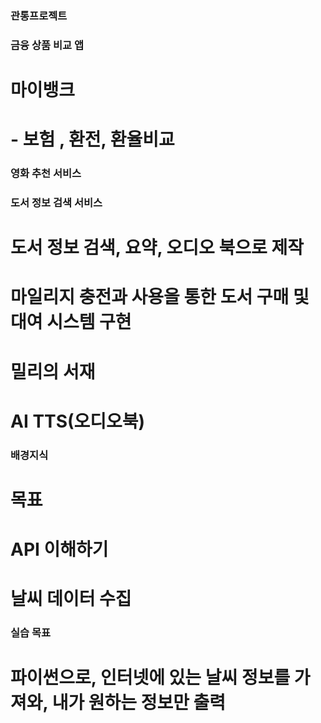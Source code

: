 ### 관통프로젝트

### 금융 상품 비교 앱
# 마이뱅크
#   - 보험 , 환전, 환율비교


### 영화 추천 서비스


### 도서 정보 검색 서비스
# 도서 정보 검색, 요약, 오디오 북으로 제작
# 마일리지 충전과 사용을 통한 도서 구매 및 대여 시스템 구현
# 밀리의 서재
# AI TTS(오디오북)


### 배경지식
# 목표
# API 이해하기
# 날씨 데이터 수집

### 실습 목표
# 파이썬으로, 인터넷에 있는 날씨 정보를 가져와, 내가 원하는 정보만 출력

